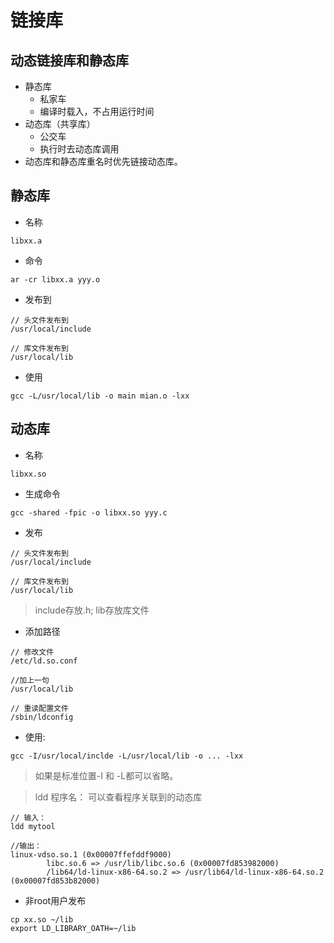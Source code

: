 # 链接库
## 动态链接库和静态库
- 静态库
    - 私家车
    - 编译时载入，不占用运行时间
- 动态库（共享库）
    - 公交车
    - 执行时去动态库调用
- 动态库和静态库重名时优先链接动态库。

## 静态库
- 名称
```
libxx.a
```
- 命令
```
ar -cr libxx.a yyy.o
```
- 发布到
```
// 头文件发布到
/usr/local/include

// 库文件发布到
/usr/local/lib
```
- 使用
```
gcc -L/usr/local/lib -o main mian.o -lxx
```

## 动态库
- 名称
```
libxx.so
```
- 生成命令
```
gcc -shared -fpic -o libxx.so yyy.c
```

- 发布
``` 
// 头文件发布到
/usr/local/include

// 库文件发布到
/usr/local/lib
```
> include存放.h;
lib存放库文件

- 添加路径
```
// 修改文件
/etc/ld.so.conf

//加上一句
/usr/local/lib

// 重读配置文件
/sbin/ldconfig 
```

- 使用:
```
gcc -I/usr/local/inclde -L/usr/local/lib -o ... -lxx
```
> 如果是标准位置-I 和 -L都可以省略。

> ldd 程序名： 可以查看程序关联到的动态库
```
// 输入：
ldd mytool

//输出：                                                                               linux-vdso.so.1 (0x00007ffefddf9000)
        libc.so.6 => /usr/lib/libc.so.6 (0x00007fd853982000)
        /lib64/ld-linux-x86-64.so.2 => /usr/lib64/ld-linux-x86-64.so.2 (0x00007fd853b82000)
```

- 非root用户发布
```
cp xx.so ~/lib
export LD_LIBRARY_OATH=~/lib
```